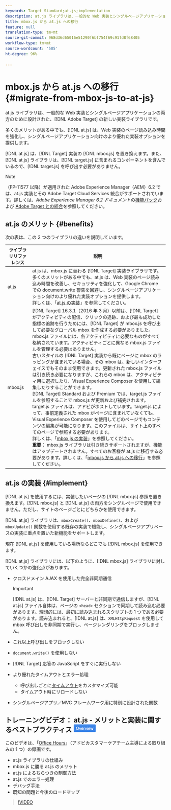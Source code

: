 ```yaml
---
keywords: Target Standard;at.js;implementation
description: at.js ライブラリは、一般的な Web 実装とシングルページアプリケーションの両方のために設計された、Adobe Target の新しい実装ライブラリです。
title: mbox.js から at.js への移行
feature: null
translation-type: tm+mt
source-git-commit: 968d36d65016e51290f6bf754f69c91fd8f68405
workflow-type: tm+mt
source-wordcount: '585'
ht-degree: 96%

---
```



# mbox.js から at.js への移行{#migrate-from-mbox-js-to-at-js}

at.js ライブラリは、一般的な Web 実装とシングルページアプリケーションの両方のために設計された、[!DNL Adobe Target] の新しい実装ライブラリです。

多くのメリットがある中でも、[!DNL at.js] は、Web 実装のページ読み込み時間を強化し、シングルページアプリケーション向けのより優れた実装オプションを提供します。

[!DNL at.js] は、[!DNL Target] 実装の [!DNL mbox.js] を置き換えます。また、[!DNL at.js] ライブラリは、[!DNL target.js] に含まれるコンポーネントを含んでいるので、[!DNL target.js] を呼び出す必要がありません。

>[!NOTE]
>
>（FP-11577 以降）が適用された Adobe Experience Manager（AEM）6.2 では、at.js 実装とその Adobe Target Cloud Services 統合がサポートされています。詳しくは、*Adobe Experience Manager 6.2 ドキュメント*&#x200B;の[機能パック](https://docs.adobe.com/docs/en/aem/6-2/release-notes/feature-packs.html)および [Adobe Target との統合](https://docs.adobe.com/docs/en/aem/6-2/administer/integration/marketing-cloud/target.html)を参照してください。

## at.js のメリット {#benefits}

次の表は、この 2 つのライブラリの違いを説明しています。

| ライブラリリファレンス | 説明 |
|--- |--- |
| at.js | at.js は、mbox.js に替わる [!DNL Target] 実装ライブラリです。<br>多くのメリットがある中でも、at.js は、Web 実装のページ読み込み時間を改善し、セキュリティを強化して、Google Chrome での document.write 警告を回避し、シングルページアプリケーション向けのより優れた実装オプションを提供します。<br>詳しくは、「[at.js の実装](#implement)」を参照してください。 |
| mbox.js | [!DNL Target] 16.3.1（2016 年 3 月）以前は、[!DNL Target] がアクティビティの配信、クリックの追跡、および最も成功した指標の追跡を行うためには、[!DNL Target] が mbox.js を呼び出して必要なグローバル mbox を作成する必要がありました。mbox.js ファイルには、各アクティビティに必要なものがすべて格納されています。アクティビティごとに異なる mbox.js ファイルを管理する必要はありません。<br>古いスタイルの [!DNL Target] 実装から既にページに mbox のラッピングが含まれている場合、その mbox は、新しいインターフェイスでもそのまま使用できます。更新された mbox.js ファイルは引き続き必要になりますが、これらの mbox は、アクティビティ用に選択したり、Visual Experience Composer を使用して編集したりすることができます。<br>[!DNL Target] Standard および Premium では、target.js ファイルを参照することで mbox.js が更新および補完されます。target.js ファイルは、アドビがホストしています。target.js によって、事前定義された mbox がページに含まれていなくても、Visual Experience Composer を使用してどのページでもコンテンツの編集が可能になります。このファイルは、サイト上のすべてのページで参照する必要があります。<br>詳しくは、「[mbox.js の実装](/help/c-implementing-target/c-implementing-target-for-client-side-web/t-mbox-download/mbox-download.md)」を参照してください。<br>**重要**： mbox.js ライブラリは引き続きサポートされますが、機能はアップデートされません。すべてのお客様が at.js に移行する必要があります。詳しくは、「[mbox.js から at.js への移行](/help/c-implementing-target/c-implementing-target-for-client-side-web/t-mbox-download/c-target-atjs-implementation/target-migrate-atjs.md)」を参照してください。 |

## at.js の実装 {#implement}

[!DNL at.js] を使用するには、実装したいページの [!DNL mbox.js] 参照を置き換えます。[!DNL mbox.js] と [!DNL at.js] の両方をシングルページで使用できません。ただし、サイトのページごとにどちらかを使用できます。

[!DNL at.js] ライブラリは、`mboxCreate()`、`mboxDefine()`、および `mboxUpdate()` 関数を使用する既存の実装で機能し、シングルページアプリベースの実装に重点を置いた新機能をサポートします。

現在 [!DNL at.js] を使用している場所ならどこでも [!DNL mbox.js] を使用できます。

[!DNL at.js] ライブラリには、以下のように、[!DNL mbox.js] ライブラリに対していくつかの強化点があります。

* クロスドメイン AJAX を使用した完全非同期通信

   >[!IMPORTANT]
   >
   >[!DNL at.js] は、[!DNL Target] サーバーと非同期で通信しますが、[!DNL at.js] ファイル自体は、ページの `<head>` セクションで同期して読み込む必要があります。理想的には、最初に読み込まれるスクリプトの 1 つである必要があります。読み込まれると、[!DNL at.js] は、`XMLHttpRequest` を使用して mbox 呼び出しを非同期で実行し、ページレンダリングをブロックしません。

* これ以上呼び出しをブロックしない
* `document.write()` を使用しない
* [!DNL Target] 応答の JavaScript をすぐに実行しない
* より優れたタイムアウトとエラー処理

   * 呼び出しごとに[タイムアウト](/help/c-implementing-target/c-implementing-target-for-client-side-web/targetgobalsettings.md)をカスタマイズ可能
   * タイムアウト時にリロードしない

* シングルページアプリ／MVC フレームワーク用に特別に設計された関数

## トレーニングビデオ： at.js - メリットと実装に関するベストプラクティス  ![概要バッジ](/help/assets/overview.png)

このビデオは、「[Office Hours](/help/cmp-resources-and-contact-information.md)」（アドビカスタマーケアチーム主導による取り組みの 1 つ）の録画です。

* at.js ライブラリの仕組み
* mbox.js に勝る at.js のメリット
* at.js によるちらつきの制御方法
* at.js でのエラー処理
* デバッグ手法
* 既知の問題と今後のロードマップ

>[!VIDEO](https://video.tv.adobe.com/v/22223/)
